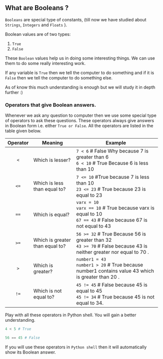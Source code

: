## What are Booleans ?

`Booleans` are  special type of constants, (till now we have studied about `Strings`, `Integers` and `Floats` ).

 Boolean values are of two types:

1. `True` 
2. `False`

These `Boolean` values help us in doing some interesting things. We can use them to do some really interesting work.

If any variable is `True` then we tell the computer to do something and if it is `False` then we tell the computer to do something else.

As of know this much understanding is enough but we will study it in depth further :)

### Operators that give Boolean answers.

Whenever we ask any question to computer then we use some special type of operators to ask these questions. These operators always give answers in Boolean form i.e. either `True or False`. All the operators are listed in the table given below.


| **Operator** | **Meaning**               | **Example**                                                                                                                 |
|:------------:|---------------------------|-----------------------------------------------------------------------------------------------------------------------------|
| `<`           | Which is lesser?            | `7 < 6` # False Why because 7 is greater than 6<br> `6 < 10` # True Because  6  is less than 10                                             |
| `<=`           | Which is less than equal to? | `7 <= 10` #True because 7 is less than 10 <br> `23 <= 23` # True because 23 is equal to 23 |
| `==`           | Which is equal?          | `varx = 10` <br> `varx == 10` # True because varx is equal to 10 <br> `67 == 43` # False because 67 is not equal to 43|
| `>=`           | Which is greater than equal to?  | `56 >= 32` # True Because 56 is greater than 32  <br> `43 >= 70` # False because 43 is neither greater nor equal to 70 .          |
| `>`            | Which is greater?             | `number1 = 43` <br> `number1 > 20` # True because number1 contains value 43 which is greater than 20 .                           |
| `!=`           | Which is not equal to?     | `45 != 45` # False because 45 is equal to 45 <br> `45 != 34` # True because 45 is not equal to 34.                         |

Play with all these operators in Python shell. You will gain a better understanding.

```python
4 < 5 # True
```

```python
56 == 45 # False
```

If you will use these operators in `Python shell` then it will automatically show its Boolean answer.
